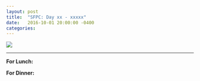 ```yaml
---
layout: post
title:  "SFPC: Day xx - xxxxx"
date:   2016-10-01 20:00:00 -0400
categories:
---
```


<img src="{{site.cdn_path}}/photos/photo.jpg" />

-----

**For Lunch:**

**For Dinner:**
